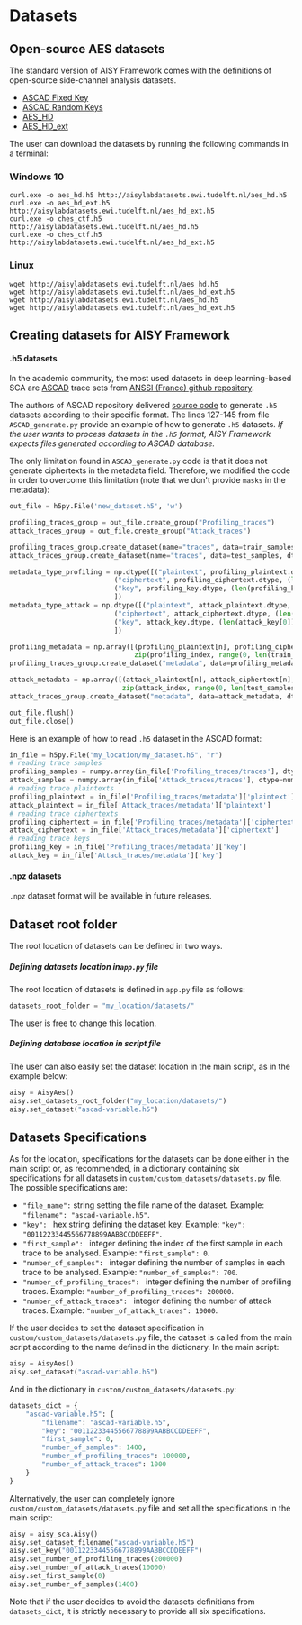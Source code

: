 # Datasets

## Open-source AES datasets

The standard version of AISY Framework comes with the definitions of open-source side-channel analysis datasets.

- [ASCAD Fixed Key](https://github.com/ANSSI-FR/ASCAD/tree/master/ATMEGA_AES_v1/ATM_AES_v1_fixed_key)  
- [ASCAD Random Keys](https://github.com/ANSSI-FR/ASCAD/tree/master/ATMEGA_AES_v1/ATM_AES_v1_variable_key)
- [AES_HD](http://aisylabdatasets.ewi.tudelft.nl/)
- [AES_HD_ext](http://aisylabdatasets.ewi.tudelft.nl/)

The user can download the datasets by running the following commands in a terminal:

### Windows 10
```
curl.exe -o aes_hd.h5 http://aisylabdatasets.ewi.tudelft.nl/aes_hd.h5
curl.exe -o aes_hd_ext.h5 http://aisylabdatasets.ewi.tudelft.nl/aes_hd_ext.h5
curl.exe -o ches_ctf.h5 http://aisylabdatasets.ewi.tudelft.nl/aes_hd.h5
curl.exe -o ches_ctf.h5 http://aisylabdatasets.ewi.tudelft.nl/aes_hd_ext.h5

```

### Linux
```
wget http://aisylabdatasets.ewi.tudelft.nl/aes_hd.h5
wget http://aisylabdatasets.ewi.tudelft.nl/aes_hd_ext.h5
wget http://aisylabdatasets.ewi.tudelft.nl/aes_hd.h5
wget http://aisylabdatasets.ewi.tudelft.nl/aes_hd_ext.h5
```

## Creating datasets for AISY Framework

#### .h5 datasets

In the academic community, the most used datasets in deep learning-based SCA are [ASCAD](https://github.com/ANSSI-FR/ASCAD) trace sets from 
[ANSSI (France) github repository](https://github.com/ANSSI-FR). 

The authors of ASCAD repository delivered [source code](https://github.com/ANSSI-FR/ASCAD/blob/master/ASCAD_generate.py)
to generate ```.h5``` datasets according to their specific format. The lines 127-145 from file ```ASCAD_generate.py``` provide an example of 
how to generate ```.h5``` datasets. 
*If the user wants to process datasets in the ```.h5``` format, AISY Framework expects files generated according to ASCAD database.*

The only limitation found in ```ASCAD_generate.py``` code is that it does not generate ciphertexts in the metadata field. Therefore, we 
modified the code in order to overcome this limitation (note that we don't provide ```masks``` in the metadata):

```python
out_file = h5py.File('new_dataset.h5', 'w')

profiling_traces_group = out_file.create_group("Profiling_traces")
attack_traces_group = out_file.create_group("Attack_traces")

profiling_traces_group.create_dataset(name="traces", data=train_samples, dtype=train_samples.dtype)
attack_traces_group.create_dataset(name="traces", data=test_samples, dtype=test_samples.dtype)

metadata_type_profiling = np.dtype([("plaintext", profiling_plaintext.dtype, (len(profiling_plaintext[0]),)),
                          ("ciphertext", profiling_ciphertext.dtype, (len(profiling_ciphertext[0]),)),
                          ("key", profiling_key.dtype, (len(profiling_key[0]),))
                          ])
metadata_type_attack = np.dtype([("plaintext", attack_plaintext.dtype, (len(attack_plaintext[0]),)),
                          ("ciphertext", attack_ciphertext.dtype, (len(attack_ciphertext[0]),)),
                          ("key", attack_key.dtype, (len(attack_key[0]),))
                          ])

profiling_metadata = np.array([(profiling_plaintext[n], profiling_ciphertext[n], profiling_key[n]) for n, k in
                               zip(profiling_index, range(0, len(train_samples)))], dtype=metadata_type_profiling)
profiling_traces_group.create_dataset("metadata", data=profiling_metadata, dtype=metadata_type_profiling)

attack_metadata = np.array([(attack_plaintext[n], attack_ciphertext[n], attack_key[n]) for n, k in
                            zip(attack_index, range(0, len(test_samples)))], dtype=metadata_type_attack)
attack_traces_group.create_dataset("metadata", data=attack_metadata, dtype=metadata_type_attack)

out_file.flush()
out_file.close()
```
 
Here is an example of how to read ```.h5``` dataset in the ASCAD format:

```python
in_file = h5py.File("my_location/my_dataset.h5", "r")
# reading trace samples
profiling_samples = numpy.array(in_file['Profiling_traces/traces'], dtype=numpy.float64)
attack_samples = numpy.array(in_file['Attack_traces/traces'], dtype=numpy.float64)
# reading trace plaintexts
profiling_plaintext = in_file['Profiling_traces/metadata']['plaintext']
attack_plaintext = in_file['Attack_traces/metadata']['plaintext']
# reading trace ciphertexts
profiling_ciphertext = in_file['Profiling_traces/metadata']['ciphertext']
attack_ciphertext = in_file['Attack_traces/metadata']['ciphertext']
# reading trace keys
profiling_key = in_file['Profiling_traces/metadata']['key']
attack_key = in_file['Attack_traces/metadata']['key']
```

#### .npz datasets

```.npz``` dataset format will be available in future releases.

## Dataset root folder

The root location of datasets can be defined in two ways.

##### Defining datasets location in```app.py``` file

The root location of datasets is defined in ```app.py``` file as follows:

```python
datasets_root_folder = "my_location/datasets/"
```

The user is free to change this location.

##### Defining database location in script file 

The user can also easily set the dataset location in the main script, as in the example below:

```python
aisy = AisyAes()
aisy.set_datasets_root_folder("my_location/datasets/")
aisy.set_dataset("ascad-variable.h5")
```
    
## Datasets Specifications

As for the location, specifications for the datasets can be done either in the main script or, as recommended, in a dictionary containing 
six specifications for all datasets in ```custom/custom_datasets/datasets.py``` file. The possible specifications are:

- ```"file_name":``` string setting the file name of the dataset. Example: ```"filename": "ascad-variable.h5"```. 
- ```"key": ``` hex string defining the dataset key. Example: ```"key": "00112233445566778899AABBCCDDEEFF"```.
- ```"first_sample": ``` integer defining the index of the first sample in each trace to be analysed. Example: ```"first_sample": 0```. 
- ```"number_of_samples": ``` integer defining the number of samples in each trace to be analysed. Example: ```"number_of_samples": 700```.
- ```"number_of_profiling_traces": ``` integer defining the number of profiling traces. Example: ```"number_of_profiling_traces": 200000```. 
- ```"number_of_attack_traces": ``` integer defining the number of attack traces. Example: ```"number_of_attack_traces": 10000```. 

If the user decides to set the dataset specification in ```custom/custom_datasets/datasets.py``` file, the dataset is called from the main 
script according to the name defined in the dictionary. In the main script:

```python
aisy = AisyAes()
aisy.set_dataset("ascad-variable.h5")
```

And in the dictionary in ```custom/custom_datasets/datasets.py```:

```python
datasets_dict = {
    "ascad-variable.h5": {
        "filename": "ascad-variable.h5",
        "key": "00112233445566778899AABBCCDDEEFF",
        "first_sample": 0,
        "number_of_samples": 1400,
        "number_of_profiling_traces": 100000,
        "number_of_attack_traces": 1000
    }
}
```

Alternatively, the user can completely ignore ```custom/custom_datasets/datasets.py``` file and set all the specifications in the main script:

```python
aisy = aisy_sca.Aisy()
aisy.set_dataset_filename("ascad-variable.h5")
aisy.set_key("00112233445566778899AABBCCDDEEFF")
aisy.set_number_of_profiling_traces(200000)
aisy.set_number_of_attack_traces(10000)
aisy.set_first_sample(0)
aisy.set_number_of_samples(1400)
```

Note that if the user decides to avoid the datasets definitions from ```datasets_dict```, it is strictly necessary to provide all six specifications.
  